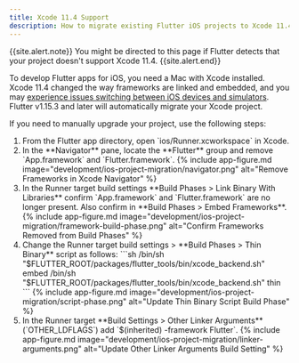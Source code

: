 ```yaml
---
title: Xcode 11.4 Support
description: How to migrate existing Flutter iOS projects to Xcode 11.4.
---
```


{{site.alert.note}}
  You might be directed to this page if Flutter detects that your project
  doesn't support Xcode 11.4.
{{site.alert.end}}

To develop Flutter apps for iOS, you need a Mac with Xcode installed.
Xcode 11.4 changed the way frameworks are linked and embedded, and
you may [experience issues switching between iOS devices and simulators][].
Flutter v1.15.3 and later will automatically migrate your Xcode project.

If you need to manually upgrade your project, use the following steps:
<ol markdown="1">
<li markdown="1">From the Flutter app directory, open `ios/Runner.xcworkspace` in Xcode.
</li>
<li markdown="1">In the **Navigator** pane, locate the **Flutter** group and remove `App.framework`
and `Flutter.framework`.
{% include app-figure.md image="development/ios-project-migration/navigator.png" alt="Remove Frameworks in Xcode Navigator" %}
</li>
<li markdown="1">In the Runner target build settings **Build Phases > Link Binary With Libraries**
confirm `App.framework` and `Flutter.framework` are no longer present. Also confirm
in **Build Phases > Embed Frameworks**.
{% include app-figure.md image="development/ios-project-migration/framework-build-phase.png" alt="Confirm Frameworks Removed from Build Phases" %}
</li>
<li markdown="1">Change the Runner target build settings > **Build Phases > Thin Binary** script as follows:
```sh
/bin/sh "$FLUTTER_ROOT/packages/flutter_tools/bin/xcode_backend.sh" embed
/bin/sh "$FLUTTER_ROOT/packages/flutter_tools/bin/xcode_backend.sh" thin
```
{% include app-figure.md image="development/ios-project-migration/script-phase.png" alt="Update Thin Binary Script Build Phase" %}
</li>
<li markdown="1">In the Runner target **Build Settings > Other Linker Arguments** (`OTHER_LDFLAGS`)
add `$(inherited) -framework Flutter`.
{% include app-figure.md image="development/ios-project-migration/linker-arguments.png" alt="Update Other Linker Arguments Build Setting" %}
</li>
</ol>

[experience issues switching between iOS devices and simulators]: https://github.com/flutter/flutter/issues/50568
